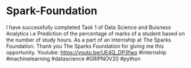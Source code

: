 # Spark-Foundation
I have successfully completed Task 1 of Data Science and Buisness Analytics i.e Prediction of the percentage of marks of a student based on the number of study hours. As a part of an internship at The Sparks Foundation.
Thank you The Sparks Foundation for giving me this opportunity.
Youtube: https://youtu.be/UE4Q_DP3fwo
#internship #machinelearning #datascience #GRIPNOV20
#python
